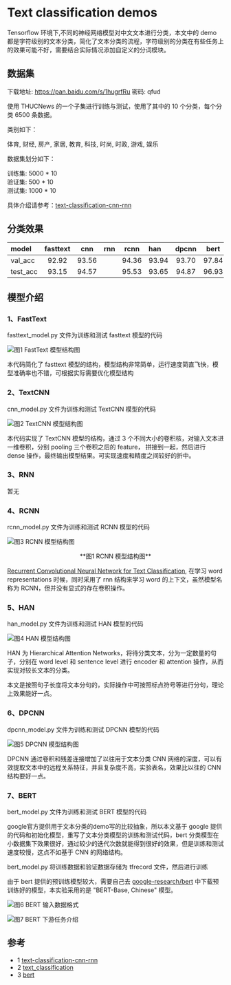 
# Text classification demos

Tensorflow 环境下,不同的神经网络模型对中文文本进行分类，本文中的 demo 都是字符级别的文本分类，简化了文本分类的流程，字符级别的分类在有些任务上的效果可能不好，需要结合实际情况添加自定义的分词模块。  

## 数据集  

下载地址: https://pan.baidu.com/s/1hugrfRu 密码: qfud

使用 THUCNews 的一个子集进行训练与测试，使用了其中的 10 个分类，每个分类 6500 条数据。

类别如下：

体育, 财经, 房产, 家居, 教育, 科技, 时尚, 时政, 游戏, 娱乐

数据集划分如下：

训练集: 5000 \* 10  
验证集: 500 \* 10  
测试集: 1000 \* 10  

具体介绍请参考：[text-classification-cnn-rnn](https://github.com/gaussic/text-classification-cnn-rnn)  

## 分类效果  

| model      |fasttext |   cnn   |   rnn   |  rcnn   |   han   |  dpcnn  |  bert   |
|:-----      | :-----: | :-----: | :-----: | :-----: | :-----  | :-----: | :-----: |
| val_acc    |  92.92  |  93.56  |         |  94.36  |  93.94  |  93.70  |  97.84  |
| test_acc   |  93.15  |  94.57  |         |  95.53  |  93.65  |  94.87  |  96.93  |


## 模型介绍  

### 1、FastText  

fasttext_model.py 文件为训练和测试 fasttext 模型的代码

![图1 FastText 模型结构图](images/fasttext.jpg?raw=true)

本代码简化了 fasttext 模型的结构，模型结构非常简单，运行速度简直飞快，模型准确率也不错，可根据实际需要优化模型结构

### 2、TextCNN  

cnn_model.py 文件为训练和测试 TextCNN 模型的代码

![图2 TextCNN 模型结构图](images/textcnn.jpg?raw=true)

本代码实现了 TextCNN 模型的结构，通过 3 个不同大小的卷积核，对输入文本进一维卷积，分别 pooling 三个卷积之后的 feature， 拼接到一起，然后进行 dense 操作，最终输出模型结果。可实现速度和精度之间较好的折中。

### 3、RNN

暂无 

### 4、RCNN  

rcnn_model.py 文件为训练和测试 RCNN 模型的代码

![图3 RCNN 模型结构图](images/rcnn.jpg?raw=true)
<center> **图1 RCNN 模型结构图** </center >

[Recurrent Convolutional Neural Network for Text Classification](https://scholar.google.com.hk/scholar?q=Recurrent+Convolutional+Neural+Networks+for+Text+Classification&hl=zhCN&as_sdt=0&as_vis=1&oi=scholart&sa=X&ved=0ahUKEwjpx82cvqTUAhWHspQKHUbDBDYQgQMIITAA), 在学习 word representations 时候，同时采用了 rnn 结构来学习 word 的上下文，虽然模型名称为 RCNN，但并没有显式的存在卷积操作。


### 5、HAN  

han_model.py 文件为训练和测试 HAN 模型的代码

![图4 HAN 模型结构图](images/han.jpg?raw=true)

HAN 为 Hierarchical Attention Networks，将待分类文本，分为一定数量的句子，分别在 word level 和 sentence level 进行 encoder 和 attention 操作，从而实现对较长文本的分类。  

本文是按照句子长度将文本分句的，实际操作中可按照标点符号等进行分句，理论上效果能好一点。

### 6、DPCNN  

dpcnn_model.py 文件为训练和测试 DPCNN 模型的代码  

![图5 DPCNN 模型结构图](images/dpcnn.jpg?raw=true)

DPCNN 通过卷积和残差连接增加了以往用于文本分类 CNN 网络的深度，可以有效提取文本中的远程关系特征，并且复杂度不高，实验表名，效果比以往的 CNN 结构要好一点。


### 7、BERT  

bert_model.py 文件为训练和测试 BERT 模型的代码  

google官方提供用于文本分类的demo写的比较抽象，所以本文基于 google 提供的代码和初始化模型，重写了文本分类模型的训练和测试代码，bert 分类模型在小数据集下效果很好，通过较少的迭代次数就能得到很好的效果，但是训练和测试速度较慢，这点不如基于 CNN 的网络结构。  

bert_model.py 将训练数据和验证数据存储为 tfrecord 文件，然后进行训练  

由于 bert 提供的预训练模型较大，需要自己去 [google-research/bert](https://github.com/google-research/bert) 中下载预训练好的模型，本实验采用的是 "BERT-Base, Chinese" 模型。

![图6 BERT 输入数据格式](images/bert_1.jpeg?raw=true)

![图7 BERT 下游任务介绍](images/bert_2.jpeg?raw=true)

## 参考  

- 1 [text-classification-cnn-rnn](https://github.com/gaussic/text-classification-cnn-rnn)  
- 2 [text_classification](https://github.com/brightmart/text_classification)  
- 3 [bert](https://github.com/google-research/bert)  
